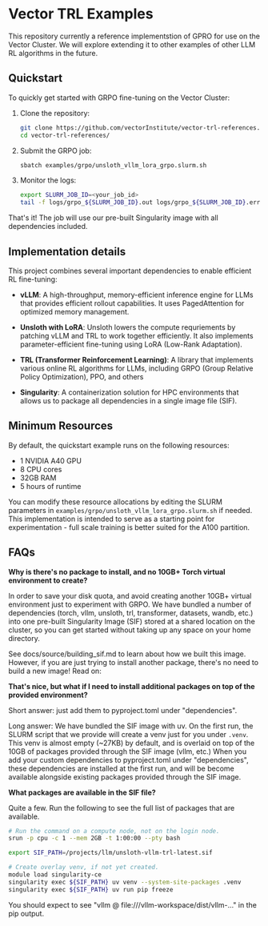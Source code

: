 # Vector TRL Examples

This repository currently a reference implementstion of GPRO for use on the Vector Cluster. We will explore extending it to other examples of other LLM RL algorithms in the future.

## Quickstart

To quickly get started with GRPO fine-tuning on the Vector Cluster:

1. Clone the repository:
   ```bash
   git clone https://github.com/vectorInstitute/vector-trl-references.git
   cd vector-trl-references/
   ```

2. Submit the GRPO job:
   ```bash
   sbatch examples/grpo/unsloth_vllm_lora_grpo.slurm.sh
   ```

3. Monitor the logs:
   ```bash
   export SLURM_JOB_ID=<your_job_id>
   tail -f logs/grpo_${SLURM_JOB_ID}.out logs/grpo_${SLURM_JOB_ID}.err
   ```

That's it! The job will use our pre-built Singularity image with all dependencies included.

## Implementation details

This project combines several important dependencies to enable efficient RL fine-tuning:

- **vLLM**: A high-throughput, memory-efficient inference engine for LLMs that provides efficient rollout capabilities. It uses PagedAttention for optimized memory management.

- **Unsloth with LoRA**: Unsloth lowers the compute requriements by patching vLLM and TRL to work together efficiently. It also implements parameter-efficient fine-tuning using LoRA (Low-Rank Adaptation).

- **TRL (Transformer Reinforcement Learning)**: A library that implements various online RL algorithms for LLMs, including GRPO (Group Relative Policy Optimization), PPO, and others

- **Singularity**: A containerization solution for HPC environments that allows us to package all dependencies in a single image file (SIF).

## Minimum Resources

By default, the quickstart example runs on the following resources:
- 1 NVIDIA A40 GPU
- 8 CPU cores
- 32GB RAM
- 5 hours of runtime

You can modify these resource allocations by editing the SLURM parameters in `examples/grpo/unsloth_vllm_lora_grpo.slurm.sh` if needed. This implementation is intended to serve as a starting point for experimentation - full scale training is better suited for the A100 partition.


## FAQs

**Why is there's no package to install, and no 10GB+ Torch virtual environment to create?**

In order to save your disk quota, and avoid creating another 10GB+ virtual environment just to experiment with GRPO. We have bundled a number of dependencies (torch, vllm, unsloth, trl, transformer, datasets, wandb, etc.) into one pre-built Singularity Image (SIF) stored at a shared location on the cluster, so you can get started without taking up any space on your home directory.

See docs/source/building_sif.md to learn about how we built this image. However, if you are just trying to install another package, there's no need to build a new image! Read on:

**That's nice, but what if I need to install additional packages on top of the provided environment?**

Short answer: just add them to pyproject.toml under "dependencies".

Long answer: We have bundled the SIF image with uv. On the first run, the SLURM script that we provide will create a venv just for you under `.venv`. This venv is almost empty (~27KB) by default, and is overlaid on top of the 10GB of packages provided through the SIF image (vllm, etc.) When you add your custom dependencies to pyproject.toml under "dependencies", these dependencies are installed at the first run, and will be become available alongside existing packages provided through the SIF image.

**What packages are available in the SIF file?**

Quite a few. Run the following to see the full list of packages that are available.

```bash
# Run the command on a compute node, not on the login node.
srun -p cpu -c 1 --mem 2GB -t 1:00:00 --pty bash

export SIF_PATH=/projects/llm/unsloth-vllm-trl-latest.sif

# Create overlay venv, if not yet created.
module load singularity-ce
singularity exec ${SIF_PATH} uv venv --system-site-packages .venv
singularity exec ${SIF_PATH} uv run pip freeze
```

You should expect to see "vllm @ file:///vllm-workspace/dist/vllm-..." in the pip output.
